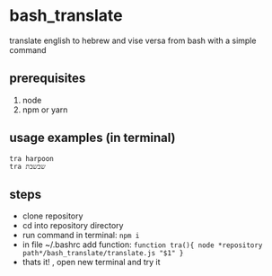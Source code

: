 # bash_translate
translate english to hebrew and vise versa from bash with a simple command  
## prerequisites
1. node
2. npm or yarn
## usage examples (in terminal)
`tra harpoon` <br />
`tra שבשבת
`
## steps
- clone repository
- cd into repository directory
- run command in terminal: `npm i`
- in file ~/.bashrc add function:
`
function tra(){
	node *repository path*/bash_translate/translate.js "$1"
}
`
- thats it! , open new terminal and try it
